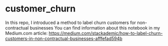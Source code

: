 # customer_churn
In this repo, I introduced a method to label churn customers for non-contractual businesses
You can find information about this notebook in my Medium.com article:
https://medium.com/stackademic/how-to-label-churn-customers-in-non-contractual-businesses-afffefad594b
